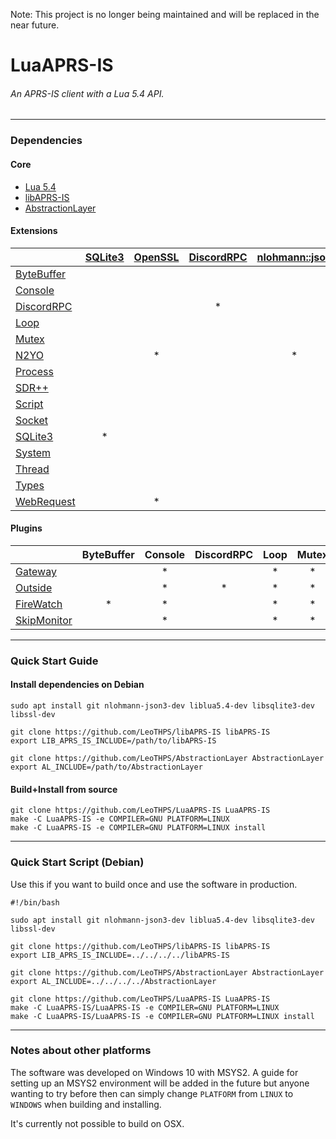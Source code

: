 Note: This project is no longer being maintained and will be replaced in the near future.

# LuaAPRS-IS
###### An APRS-IS client with a Lua 5.4 API.

<hr />

### Dependencies

#### Core

- [Lua 5.4](//github.com/lua/lua)
- [libAPRS-IS](//github.com/LeoTHPS/libAPRS-IS)
- [AbstractionLayer](//github.com/LeoTHPS/AbstractionLayer)

#### Extensions

|                                                 | [SQLite3](//github.com/sqlite/sqlite) | [OpenSSL](//github.com/openssl/openssl) | [DiscordRPC](//github.com/leothps/DiscordRPC) | [nlohmann::json](//github.com/nlohmann/json) |
| ----------------------------------------------- | :-----------------------------------: | :-------------------------------------: | :-------------------------------------------: | :------------------------------------------: |
| [ByteBuffer](LuaAPRS-IS/Extensions/ByteBuffer/) |                                       |                                         |                                               |                                              |
| [Console](LuaAPRS-IS/Extensions/Console/)       |                                       |                                         |                                               |                                              |
| [DiscordRPC](LuaAPRS-IS/Extensions/DiscordRPC/) |                                       |                                         | *                                             |                                              |
| [Loop](LuaAPRS-IS/Extensions/Loop/)             |                                       |                                         |                                               |                                              |
| [Mutex](LuaAPRS-IS/Extensions/Mutex/)           |                                       |                                         |                                               |                                              |
| [N2YO](LuaAPRS-IS/Extensions/N2YO/)             |                                       | *                                       |                                               | *                                            |
| [Process](LuaAPRS-IS/Extensions/Process/)       |                                       |                                         |                                               |                                              |
| [SDR++](LuaAPRS-IS/Extensions/SDR++/)           |                                       |                                         |                                               |                                              |
| [Script](LuaAPRS-IS/Extensions/)                |                                       |                                         |                                               |                                              |
| [Socket](LuaAPRS-IS/Extensions/Socket/)         |                                       |                                         |                                               |                                              |
| [SQLite3](LuaAPRS-IS/Extensions/SQLite3)        | *                                     |                                         |                                               |                                              |
| [System](LuaAPRS-IS/Extensions/System/)         |                                       |                                         |                                               |                                              |
| [Thread](LuaAPRS-IS/Extensions/Thread/)         |                                       |                                         |                                               |                                              |
| [Types](LuaAPRS-IS/Extensions/Types/)           |                                       |                                         |                                               |                                              |
| [WebRequest](LuaAPRS-IS/Extensions/WebRequest/) |                                       | *                                       |                                               |                                              |

#### Plugins

|                                              | ByteBuffer | Console | DiscordRPC | Loop | Mutex | N2YO | Process | SDR++ | Script | Socket | SQLite3 | System | Thread | Types | WebRequest |
| -------------------------------------------- | :--------: | :-----: | :--------: | :--: | :---: | :--: | :-----: | :---: | :----: | :----: | :-----: | :----: | :----: | :---: | :--------: |
| [Gateway](Build/Plugins/Gateway.lua)         |            | *       |            | *    | *     |      |         |       | *      |        | *       | *      |        |       |            |
| [Outside](Build/Plugins/Outside.lua)         |            | *       | *          | *    | *     |      |         |       | *      |        | *       | *      |        |       |            |
| [FireWatch](Build/Plugins/FireWatch.lua)     | *          | *       |            | *    | *     |      |         |       | *      | *      | *       | *      |        |       |            |
| [SkipMonitor](Build/Plugins/SkipMonitor.lua) |            | *       |            | *    | *     |      |         |       | *      |        | *       | *      |        |       |            |

<hr />

### Quick Start Guide

#### Install dependencies on Debian

```
sudo apt install git nlohmann-json3-dev liblua5.4-dev libsqlite3-dev libssl-dev

git clone https://github.com/LeoTHPS/libAPRS-IS libAPRS-IS
export LIB_APRS_IS_INCLUDE=/path/to/libAPRS-IS

git clone https://github.com/LeoTHPS/AbstractionLayer AbstractionLayer
export AL_INCLUDE=/path/to/AbstractionLayer
```

#### Build+Install from source

```
git clone https://github.com/LeoTHPS/LuaAPRS-IS LuaAPRS-IS
make -C LuaAPRS-IS -e COMPILER=GNU PLATFORM=LINUX
make -C LuaAPRS-IS -e COMPILER=GNU PLATFORM=LINUX install
```

<hr />

### Quick Start Script (Debian)

Use this if you want to build once and use the software in production.

```
#!/bin/bash

sudo apt install git nlohmann-json3-dev liblua5.4-dev libsqlite3-dev libssl-dev

git clone https://github.com/LeoTHPS/libAPRS-IS libAPRS-IS
export LIB_APRS_IS_INCLUDE=../../../../libAPRS-IS

git clone https://github.com/LeoTHPS/AbstractionLayer AbstractionLayer
export AL_INCLUDE=../../../../AbstractionLayer

git clone https://github.com/LeoTHPS/LuaAPRS-IS LuaAPRS-IS
make -C LuaAPRS-IS/LuaAPRS-IS -e COMPILER=GNU PLATFORM=LINUX
make -C LuaAPRS-IS/LuaAPRS-IS -e COMPILER=GNU PLATFORM=LINUX install
```

<hr />

### Notes about other platforms

The software was developed on Windows 10 with MSYS2. A guide for setting up an MSYS2 environment will be added in the future but anyone wanting to try before then can simply change `PLATFORM` from `LINUX` to `WINDOWS` when building and installing.

It's currently not possible to build on OSX.
